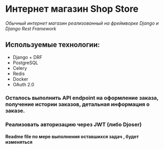 # Интернет магазин Shop Store

*Обычный интернет магазин реализованный на фреймворке Django и Django Rest Framework*

## Используемые технологии:
- Django + DRF
- PostgreSQL
- Celery
- Redis
- Docker
- OAuth 2.0

### Осталось выполнить API endpoint на оформление заказа, получение истории заказов, детальная информация о заказе.
### Реализовать авторизацию через JWT (либо Djoser)

#### Readme file по мере выполнения оставшихся задач , будет изменяться

